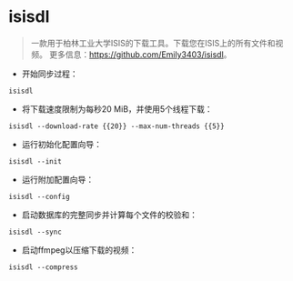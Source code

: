 # isisdl

> 一款用于柏林工业大学ISIS的下载工具。下载您在ISIS上的所有文件和视频。
> 更多信息：<https://github.com/Emily3403/isisdl>。

- 开始同步过程：

`isisdl`

- 将下载速度限制为每秒20 MiB，并使用5个线程下载：

`isisdl --download-rate {{20}} --max-num-threads {{5}}`

- 运行初始化配置向导：

`isisdl --init`

- 运行附加配置向导：

`isisdl --config`

- 启动数据库的完整同步并计算每个文件的校验和：

`isisdl --sync`

- 启动ffmpeg以压缩下载的视频：

`isisdl --compress`